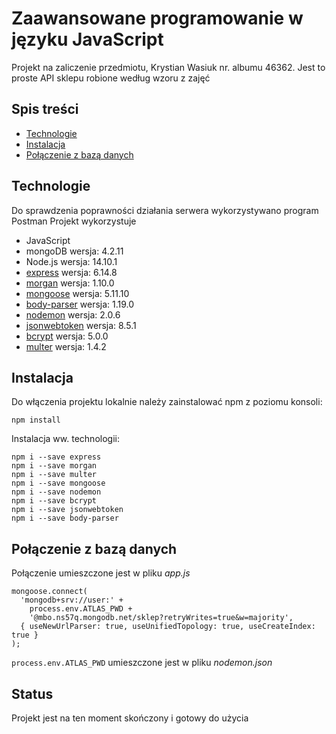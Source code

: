 # Zaawansowane programowanie w języku JavaScript
Projekt na zaliczenie przedmiotu, Krystian Wasiuk nr. albumu 46362.
Jest to proste API sklepu robione według wzoru z zajęć

## Spis treści
* [Technologie](#technologie)
* [Instalacja](#instalacja)
* [Połączenie z bazą danych](#połączenie-z-bazą-danych)

	
## Technologie
Do sprawdzenia poprawności działania serwera wykorzystywano program Postman
Projekt wykorzystuje
* JavaScript
* mongoDB wersja: 4.2.11
* Node.js wersja: 14.10.1 
* [express](https://www.npmjs.com/package/express) wersja: 6.14.8
* [morgan](https://www.npmjs.com/package/morgan) wersja: 1.10.0
* [mongoose](https://www.npmjs.com/package/mongoose) wersja: 5.11.10
* [body-parser](https://www.npmjs.com/package/body-parser) wersja: 1.19.0
* [nodemon](https://www.npmjs.com/package/nodemon?activeTab=readme) wersja: 2.0.6
* [jsonwebtoken](https://www.npmjs.com/package/jsonwebtoken) wersja: 8.5.1
* [bcrypt](https://www.npmjs.com/package/bcrypt) wersja: 5.0.0
* [multer](https://www.npmjs.com/package/multer) wersja: 1.4.2

	
## Instalacja
Do włączenia projektu lokalnie należy zainstalować npm z poziomu konsoli:
```
npm install
```
Instalacja ww. technologii:
```
npm i --save express
npm i --save morgan
npm i --save multer
npm i --save mongoose
npm i --save nodemon
npm i --save bcrypt
npm i --save jsonwebtoken
npm i --save body-parser
```

## Połączenie z bazą danych
Połączenie umieszczone jest w pliku _app.js_
```
mongoose.connect(
  'mongodb+srv://user:' +
    process.env.ATLAS_PWD +
    '@mbo.ns57q.mongodb.net/sklep?retryWrites=true&w=majority',
  { useNewUrlParser: true, useUnifiedTopology: true, useCreateIndex: true }
);
```
``` process.env.ATLAS_PWD ``` umieszczone jest w pliku _nodemon.json_


## Status
Projekt jest na ten moment skończony i gotowy do użycia
